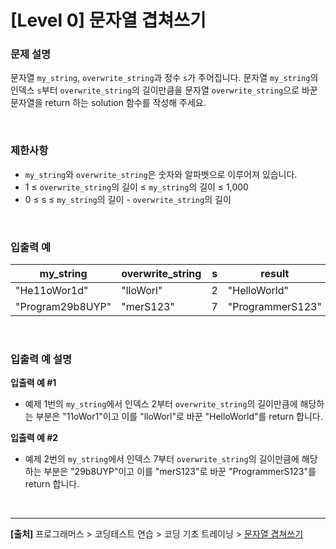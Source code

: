 # [Level 0] 문자열 겹쳐쓰기

### 문제 설명
문자열 `my_string`, `overwrite_string`과 정수 `s`가 주어집니다. 문자열 `my_string`의 인덱스 `s`부터 `overwrite_string`의 길이만큼을 문자열 `overwrite_string`으로 바꾼 문자열을 return 하는 solution 함수를 작성해 주세요.

<br>

### 제한사항
* `my_string`와 `overwrite_string`은 숫자와 알파벳으로 이루어져 있습니다.
* 1 ≤ `overwrite_string`의 길이 ≤ `my_string`의 길이 ≤ 1,000
* 0 ≤ s ≤ `my_string`의 길이 - `overwrite_string`의 길이

<br>

### 입출력 예
|my_string|overwrite_string|s|result|
|---|---|---|---|
|"He11oWor1d"|"lloWorl"|2|"HelloWorld"|
|"Program29b8UYP"|"merS123"|7|"ProgrammerS123"|

<br>

### 입출력 예 설명
**입출력 예 #1**
* 예제 1번의 `my_string`에서 인덱스 2부터 `overwrite_string`의 길이만큼에 해당하는 부분은 "11oWor1"이고 이를 "lloWorl"로 바꾼 "HelloWorld"를 return 합니다.

**입출력 예 #2**
* 예제 2번의 `my_string`에서 인덱스 7부터 `overwrite_string`의 길이만큼에 해당하는 부분은 "29b8UYP"이고 이를 "merS123"로 바꾼 "ProgrammerS123"를 return 합니다.

<br>

---
**[출처]** 프로그래머스 > 코딩테스트 연습 > 코딩 기초 트레이닝 > [문자열 겹쳐쓰기](https://school.programmers.co.kr/learn/courses/30/lessons/181943)